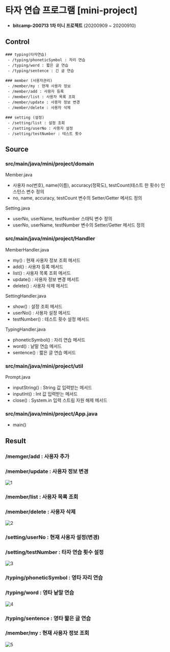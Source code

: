 # 타자 연습 프로그램 [mini-project]
- **bitcamp-200713 1차 미니 프로젝트** (20200909 ~ 20200910)

## Control
```
### typing(타자연습)
 - /typing/phoneticSymbol : 자리 연습
 - /typing/word : 짧은 글 연습
 - /typing/sentence : 긴 글 연습
 
### member (사용자관리)
 - /member/my : 현재 사용자 정보
 - /member/add : 사용자 등록
 - /member/list : 사용자 목록 조회
 - /member/update : 사용자 정보 변경
 - /member/delete : 사용자 삭제
 
### setting (설정)
 - /setting/list : 설정 조회
 - /setting/userNo : 사용자 설정
 - /setting/testNumber : 테스트 횟수 
```

## Source

### src/main/java/mini/project/domain
Member.java
 - 사용자 no(번호), name(이름), accuracy(정확도), testCount(테스트 한 횟수) 인스턴스 변수 정의
 - no, name, accuracy, testCount 변수의 Setter/Getter 메서드 정의
 
Setting.java
 - userNo, userName, testNumber 스태틱 변수 정의
 - userNo, userName, testNumber 변수의  Setter/Getter 메서드 정의

### src/main/java/mini/project/Handler
MemberHandler.java
 - my() : 현재 사용자 정보 조회 메서드
 - add() : 사용자 등록 메서드
 - list() : 사용자 목록 조회 메서드
 - update() : 사용자 정보 변경 메서트
 - delete() : 사용자 삭제 메서드
 
SettingHandler.java
 - show() : 설정 조회 메서드
 - userNo() : 사용자 설정 메서드
 - testNumber() : 테스트 횟수 설정 메서드
 
TypingHandler.java
 - phoneticSymbol() : 자리 연습 메서드
 - word() : 낱말 연습 메서드
 - sentence() : 짧은 글 연습 메서드

### src/main/java/mini/project/util
Prompt.java
 - inputString() : String 값 입력받는 메서드
 - inputInt() : Int 값 입력받는 메서드
 - close() : System.in 입력 스트림 자원 해제 메서드

### src/main/java/mini/project/App.java
 - main()

## Result

### /memger/add : 사용자 추가
### /member/update : 사용자 정보 변경
![1](https://user-images.githubusercontent.com/13977414/104327614-53570300-552e-11eb-9a42-ddcaff5d77f0.jpg)

### /member/list : 사용자 목록 조회
### /member/delete : 사용자 삭제
![2](https://user-images.githubusercontent.com/13977414/104327625-5651f380-552e-11eb-8710-60b4ca59cdde.jpg)

### /setting/userNo : 현재 사용자 설정(변경)
### /setting/testNumber : 타자 연습 횟수 설정
![3](https://user-images.githubusercontent.com/13977414/104327632-57832080-552e-11eb-84a8-8aff779a2d98.jpg)

### /typing/phoneticSymbol : 영타 자리 연습
### /typing/word : 영타 낱말 연습
![4](https://user-images.githubusercontent.com/13977414/104327643-594ce400-552e-11eb-9b99-ee3c3f340a6d.jpg)

### /typing/sentence : 영타 짧은 글 연습
### /member/my : 현재 사용자 정보 조회
![5](https://user-images.githubusercontent.com/13977414/104327651-5a7e1100-552e-11eb-9b6e-f71d66da4f61.jpg)

